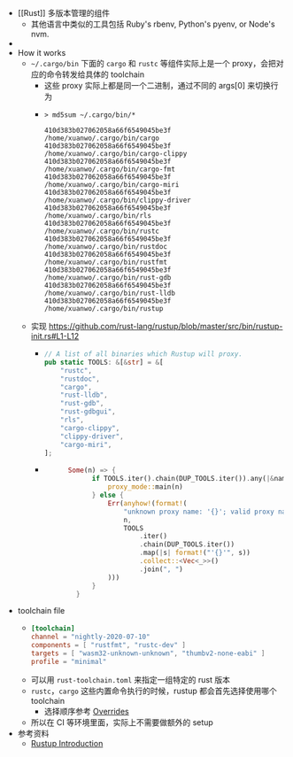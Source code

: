 - [[Rust]] 多版本管理的组件
	- 其他语言中类似的工具包括 Ruby's rbenv, Python's pyenv, or Node's nvm.
-
- How it works
	- `~/.cargo/bin` 下面的 `cargo` 和 `rustc` 等组件实际上是一个 proxy，会把对应的命令转发给具体的 toolchain
		- 这些 proxy 实际上都是同一个二进制，通过不同的 args[0] 来切换行为
		- ```shell
		  > md5sum ~/.cargo/bin/*
		  
		  410d383b027062058a66f6549045be3f  /home/xuanwo/.cargo/bin/cargo
		  410d383b027062058a66f6549045be3f  /home/xuanwo/.cargo/bin/cargo-clippy
		  410d383b027062058a66f6549045be3f  /home/xuanwo/.cargo/bin/cargo-fmt
		  410d383b027062058a66f6549045be3f  /home/xuanwo/.cargo/bin/cargo-miri
		  410d383b027062058a66f6549045be3f  /home/xuanwo/.cargo/bin/clippy-driver
		  410d383b027062058a66f6549045be3f  /home/xuanwo/.cargo/bin/rls
		  410d383b027062058a66f6549045be3f  /home/xuanwo/.cargo/bin/rustc
		  410d383b027062058a66f6549045be3f  /home/xuanwo/.cargo/bin/rustdoc
		  410d383b027062058a66f6549045be3f  /home/xuanwo/.cargo/bin/rustfmt
		  410d383b027062058a66f6549045be3f  /home/xuanwo/.cargo/bin/rust-gdb
		  410d383b027062058a66f6549045be3f  /home/xuanwo/.cargo/bin/rust-lldb
		  410d383b027062058a66f6549045be3f  /home/xuanwo/.cargo/bin/rustup
		  
		  ```
	- 实现 https://github.com/rust-lang/rustup/blob/master/src/bin/rustup-init.rs#L1-L12
		- ```rust
		  // A list of all binaries which Rustup will proxy.
		  pub static TOOLS: &[&str] = &[
		      "rustc",
		      "rustdoc",
		      "cargo",
		      "rust-lldb",
		      "rust-gdb",
		      "rust-gdbgui",
		      "rls",
		      "cargo-clippy",
		      "clippy-driver",
		      "cargo-miri",
		  ];
		  
		  ```
		- ```rust
		  		Some(n) => {
		              if TOOLS.iter().chain(DUP_TOOLS.iter()).any(|&name| name == n) {
		                  proxy_mode::main(n)
		              } else {
		                  Err(anyhow!(format!(
		                      "unknown proxy name: '{}'; valid proxy names are {}",
		                      n,
		                      TOOLS
		                          .iter()
		                          .chain(DUP_TOOLS.iter())
		                          .map(|s| format!("'{}'", s))
		                          .collect::<Vec<_>>()
		                          .join(", ")
		                  )))
		              }
		          }
		  ```
- toolchain file
	- ```toml
	  [toolchain]
	  channel = "nightly-2020-07-10"
	  components = [ "rustfmt", "rustc-dev" ]
	  targets = [ "wasm32-unknown-unknown", "thumbv2-none-eabi" ]
	  profile = "minimal"
	  ```
	- 可以用 `rust-toolchain.toml` 来指定一组特定的 rust 版本
	- `rustc`，`cargo` 这些内置命令执行的时候，rustup 都会首先选择使用哪个 toolchain
		- 选择顺序参考 [Overrides](https://rust-lang.github.io/rustup/overrides.html#overrides)
	- 所以在 CI 等环境里面，实际上不需要做额外的 setup
- 参考资料
	- [Rustup Introduction](https://rust-lang.github.io/rustup/index.html#introduction)